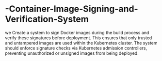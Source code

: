 # -Container-Image-Signing-and-Verification-System

we Create a system to sign Docker images during the build process and verify these 
signatures before deployment. This ensures that only trusted and untampered images 
are used within the Kubernetes cluster. The system should enforce signature checks via 
Kubernetes admission controllers, preventing unauthorized or unsigned images from 
being deployed. 
